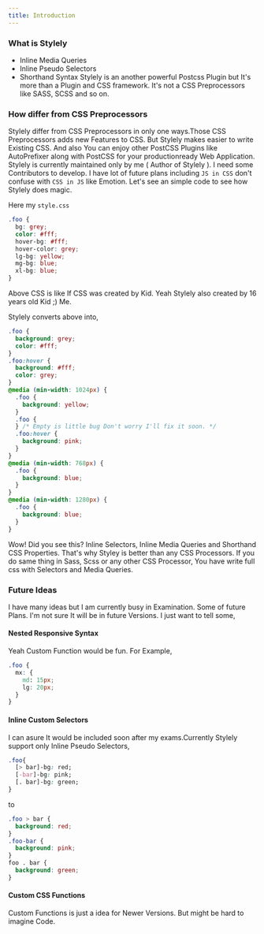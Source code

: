 ```yaml
---
title: Introduction
---
```


### What is Stylely

- Inline Media Queries
- Inline Pseudo Selectors
- Shorthand Syntax
  Stylely is an another powerful Postcss Plugin but It's more than a Plugin and CSS framework. It's not a CSS Preprocessors like SASS, SCSS and so on.

### How differ from CSS Preprocessors

Stylely differ from CSS Preprocessors in only one ways.Those CSS Preprocessors adds new Features to CSS. But Stylely makes easier to write Existing CSS. And also You can enjoy other PostCSS Plugins like AutoPrefixer along with PostCSS for your productionready Web Application. Stylely is currently maintained only by me ( Author of Stylely ). I need some Contributors to develop. I have lot of future plans including `JS in CSS` don't confuse with `CSS in JS` like Emotion. Let's see an simple code to see how Stylely does magic.

Here my `style.css`

```css
.foo {
  bg: grey;
  color: #fff;
  hover-bg: #fff;
  hover-color: grey;
  lg-bg: yellow;
  mg-bg: blue;
  xl-bg: blue;
}
```

Above CSS is like If CSS was created by Kid. Yeah Stylely also created by 16 years old Kid ;) Me.

Stylely converts above into,

```css
.foo {
  background: grey;
  color: #fff;
}
.foo:hover {
  background: #fff;
  color: grey;
}
@media (min-width: 1024px) {
  .foo {
    background: yellow;
  }
  .foo {
  } /* Empty is little bug Don't worry I'll fix it soon. */
  .foo:hover {
    background: pink;
  }
}
@media (min-width: 768px) {
  .foo {
    background: blue;
  }
}
@media (min-width: 1280px) {
  .foo {
    background: blue;
  }
}
```

Wow! Did you see this? Inline Selectors, Inline Media Queries and Shorthand CSS Properties. That's why Styley is better than any CSS Processors. If you do same thing in Sass, Scss or any other CSS Processor, You have write full css with Selectors and Media Queries.

### Future Ideas

I have many ideas but I am currently busy in Examination. Some of future Plans. I'm not sure It will be in future Versions. I just want to tell some,

#### Nested Responsive Syntax

Yeah Custom Function would be fun. For Example,

```css
.foo {
  mx: {
    md: 15px;
    lg: 20px;
  }
}
```

#### Inline Custom Selectors

I can asure It would be included soon after my exams.Currently Stylely support only Inline Pseudo Selectors,

```css
.foo{
  [> bar]-bg: red;
  [-bar]-bg: pink;
  [. bar]-bg: green;
}
```

to

```css
.foo > bar {
  background: red;
}
.foo-bar {
  background: pink;
}
foo . bar {
  background: green;
}
```

#### Custom CSS Functions

Custom Functions is just a idea for Newer Versions. But might be hard to imagine Code.
